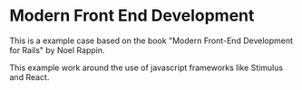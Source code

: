 # Modern Front End Development

This is a example case based on the book "Modern Front-End Development for Rails" by Noel Rappin.

This example work around the use of javascript frameworks like Stimulus and React.
